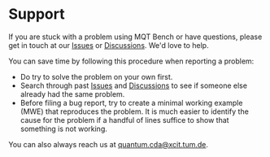 # Support

If you are stuck with a problem using MQT Bench or have questions, please get in touch at our [Issues] or [Discussions].
We'd love to help.

You can save time by following this procedure when reporting a problem:

- Do try to solve the problem on your own first.
- Search through past [Issues] and [Discussions] to see if someone else already had the same problem.
- Before filing a bug report, try to create a minimal working example (MWE) that reproduces the problem.
  It is much easier to identify the cause for the problem if a handful of lines suffice to show that something is not working.

You can also always reach us at [quantum.cda@xcit.tum.de](mailto:quantum.cda@xcit.tum.de).

[Issues]: https://github.com/munich-quantum-toolkit/bench/issues
[Discussions]: https://github.com/munich-quantum-toolkit/bench/discussions
